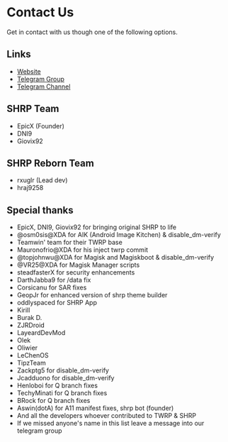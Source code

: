 # Contact Us

Get in contact with us though one of the following options.

## Links

- [Website](https://skyhawkreborn.github.io/)
- [Telegram Group](https://t.me/shrp_reborn)
- [Telegram Channel](https://t.me/shrp_reborn_updates)

## SHRP Team

- EpicX (Founder)
- DNI9
- Giovix92

## SHRP Reborn Team

- rxuglr (Lead dev)
- hraj9258

## Special thanks

- EpicX, DNI9, Giovix92 for bringing original SHRP to life
- @osm0sis@XDA for AIK (Android Image Kitchen) & disable_dm-verify
- Teamwin' team for their TWRP base
- Mauronofrio@XDA for his inject twrp commit
- @topjohnwu@XDA for Magisk and Magiskboot & disable_dm-verify
- @VR25@XDA for Magisk Manager scripts
- steadfasterX for security enhancements
- DarthJabba9 for /data fix
- Corsicanu for SAR fixes
- GeopJr for enhanced version of shrp theme builder
- oddlyspaced for SHRP App
- Kirill
- Burak D.
- ZJRDroid
- LayeardDevMod
- Olek
- Oliwier
- LeChenOS
- TipzTeam
- Zackptg5 for disable_dm-verify
- Jcadduono for disable_dm-verify
- Henloboi for Q branch fixes
- TechyMinati for Q branch fixes
- BRock for Q branch fixes
- Aswin(dotA) for A11 manifest fixes, shrp bot (founder)
- And all the developers whoever contributed to TWRP & SHRP
- If we missed anyone's name in this list leave a message into our telegram group
